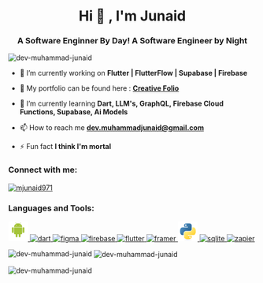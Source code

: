 <h1 align="center">Hi 🤙 , I'm Junaid</h1>
<h3 align="center">A Software Enginner By Day! A Software Engineer by Night</h3>

<p align="left"> <img src="https://komarev.com/ghpvc/?username=dev-muhammad-junaid&label=Profile%20views&color=0e75b6&style=flat" alt="dev-muhammad-junaid" /> </p>

- 🔭 I’m currently working on **Flutter | FlutterFlow | Supabase | Firebase**

- 😬 My portfolio can be found here : <a href="https://jaysfolio.flutterflow.app/">**Creative Folio** </a>

- 🌱 I’m currently learning **Dart, LLM's, GraphQL, Firebase Cloud Functions, Supabase, Ai Models**

- 📫 How to reach me **dev.muhammadjunaid@gmail.com**

- ⚡ Fun fact **I think I'm mortal**

<h3 align="left">Connect with me:</h3>
<p align="left">
<a href="https://linkedin.com/in/mjunaid971" target="blank"><img align="center" src="https://raw.githubusercontent.com/rahuldkjain/github-profile-readme-generator/master/src/images/icons/Social/linked-in-alt.svg" alt="mjunaid971" height="30" width="40" /></a>
</p>

<h3 align="left">Languages and Tools:</h3>
<p align="left"> <a href="https://developer.android.com" target="_blank" rel="noreferrer"> <img src="https://raw.githubusercontent.com/devicons/devicon/master/icons/android/android-original-wordmark.svg" alt="android" width="40" height="40"/> </a> <a href="https://dart.dev" target="_blank" rel="noreferrer"> <img src="https://www.vectorlogo.zone/logos/dartlang/dartlang-icon.svg" alt="dart" width="40" height="40"/> </a> <a href="https://www.figma.com/" target="_blank" rel="noreferrer"> <img src="https://www.vectorlogo.zone/logos/figma/figma-icon.svg" alt="figma" width="40" height="40"/> </a> <a href="https://firebase.google.com/" target="_blank" rel="noreferrer"> <img src="https://www.vectorlogo.zone/logos/firebase/firebase-icon.svg" alt="firebase" width="40" height="40"/> </a> <a href="https://flutter.dev" target="_blank" rel="noreferrer"> <img src="https://www.vectorlogo.zone/logos/flutterio/flutterio-icon.svg" alt="flutter" width="40" height="40"/> </a> <a href="https://www.framer.com/" target="_blank" rel="noreferrer"> <img src="https://www.vectorlogo.zone/logos/framer/framer-icon.svg" alt="framer" width="40" height="40"/> </a> <a href="https://www.python.org" target="_blank" rel="noreferrer"> <img src="https://raw.githubusercontent.com/devicons/devicon/master/icons/python/python-original.svg" alt="python" width="40" height="40"/> </a> <a href="https://www.sqlite.org/" target="_blank" rel="noreferrer"> <img src="https://www.vectorlogo.zone/logos/sqlite/sqlite-icon.svg" alt="sqlite" width="40" height="40"/> </a> <a href="https://zapier.com" target="_blank" rel="noreferrer"> <img src="https://www.vectorlogo.zone/logos/zapier/zapier-icon.svg" alt="zapier" width="40" height="40"/> </a> </p>

<p><img align="left" src="https://github-readme-stats.vercel.app/api/top-langs?username=dev-muhammad-junaid&show_icons=true&locale=en&layout=compact" alt="dev-muhammad-junaid" /></p>

<p>&nbsp;<img align="center" src="https://github-readme-stats.vercel.app/api?username=dev-muhammad-junaid&show_icons=true&locale=en" alt="dev-muhammad-junaid" /></p>

<p><img align="center" src="https://github-readme-streak-stats.herokuapp.com/?user=dev-muhammad-junaid&" alt="dev-muhammad-junaid" /></p>
